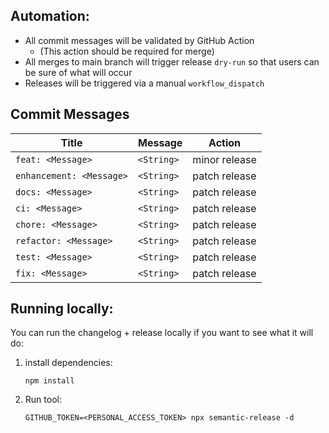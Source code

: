 


## Automation:
- All commit messages will be validated by GitHub Action
    - (This action should be required for merge)
- All merges to main branch will trigger release `dry-run` so that users can be sure of what will occur
- Releases will be triggered via a manual `workflow_dispatch`


## Commit Messages


| Title      | Message | Action |
| ----------- | ----------- |----------- |
| `feat: <Message>`      |  `<String>`       | minor release|
| `enhancement: <Message>`      |  `<String>`       | patch release|
| `docs: <Message>`      |  `<String>`       | patch release|
| `ci: <Message>`      |  `<String>`       | patch release|
| `chore: <Message>`      |  `<String>`       | patch release|
| `refactor: <Message>`      |  `<String>`       | patch release|
| `test: <Message>`      |  `<String>`       | patch release|
| `fix: <Message>`      |  `<String>`      | patch release|

    

## Running locally:

You can run the changelog + release locally if you want to see what it will do:

1. install dependencies:

    `npm install`
2. Run tool:

    `GITHUB_TOKEN=<PERSONAL_ACCESS_TOKEN> npx semantic-release -d`



            
            
            
            
            
            